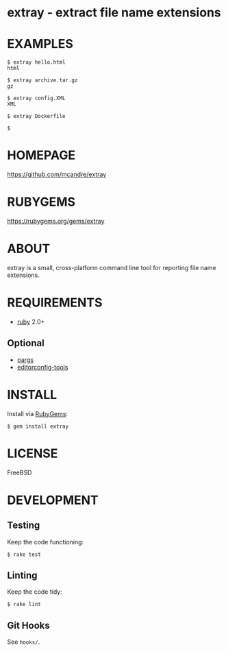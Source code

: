 # extray - extract file name extensions

# EXAMPLES

```
$ extray hello.html
html

$ extray archive.tar.gz
gz

$ extray config.XML
XML

$ extray Dockerfile

$
```

# HOMEPAGE

https://github.com/mcandre/extray

# RUBYGEMS

https://rubygems.org/gems/extray

# ABOUT

extray is a small, cross-platform command line tool for reporting file name extensions.

# REQUIREMENTS

* [ruby](https://www.ruby-lang.org/) 2.0+

## Optional

* [pargs](https://github.com/mcandre/pargs)
* [editorconfig-tools](https://www.npmjs.com/package/editorconfig-tools)

# INSTALL

Install via [RubyGems](http://rubygems.org/):

```
$ gem install extray
```

# LICENSE

FreeBSD

# DEVELOPMENT

## Testing

Keep the code functioning:

```
$ rake test
```

## Linting

Keep the code tidy:

```
$ rake lint
```

## Git Hooks

See `hooks/`.
